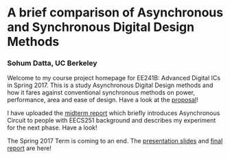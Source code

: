 # A brief comparison of Asynchronous and Synchronous Digital Design Methods
### Sohum Datta, UC Berkeley

Welcome to my course project homepage for EE241B: Advanced Digital ICs in Spring 2017. This is a study Asynchronous Digital Design methods and how it fares against conventional synchronous methods on power, performance, area and ease of design. Have a look at the [proposal](EE241B_Proposal.pdf)!

I have uploaded the [midterm report](Midterm_report.pdf) which briefly introduces Asynchronous Circuit to people with EECS251 background and describes my experiment for the next phase. Have a look!

The Spring 2017 Term is coming to an end. The [presentation slides](doc/presentation_slides.pdf) and [final report](doc/main/main.pdf) are here!
